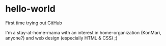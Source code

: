 # hello-world
First time trying out GitHub

I'm a stay-at-home-mama with an interest in home-organization (KonMari, anyone?) and web design (especially HTML & CSS) ;)
